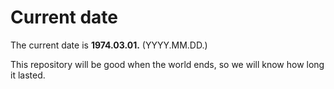 # Current date

The current date is **1974.03.01.** (YYYY.MM.DD.)

This repository will be good when the world ends, so we will know how long it lasted.